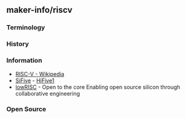 ## maker-info/riscv


### Terminology


### History


### Information
- [RISC-V - Wikipedia](https://en.wikipedia.org/wiki/RISC-V)
- [SiFive](https://www.sifive.com/) - [HiFive1](https://www.sifive.com/boards/hifive1)
- [lowRISC](https://www.lowrisc.org/) - Open to the core Enabling open source silicon through collaborative engineering


### Open Source


